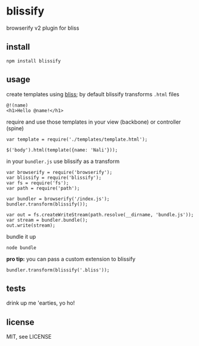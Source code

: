 blissify
========

browserify v2 plugin for bliss


## install

```
npm install blissify
```


## usage

create templates using [bliss](https://github.com/cstivers78/bliss/wiki); by default blissify transforms `.html` files

```
@!(name)
<h1>Hello @name!</h1>
```

require and use those templates in your view (backbone) or controller (spine)

```
var template = require('./templates/template.html');

$('body').html(template({name: 'Nali'}));
```

in your `bundler.js` use blissify as a transform

```
var browserify = require('browserify');
var blissify = require('blissify');
var fs = require('fs');
var path = require('path');

var bundler = browserify('/index.js');
bundler.transform(blissify());

var out = fs.createWriteStream(path.resolve(__dirname, 'bundle.js'));
var stream = bundler.bundle();
out.write(stream);
```

bundle it up

```
node bundle
```

**pro tip:** you can pass a custom extension to blissify

```
bundler.transform(blissify('.bliss'));
```


## tests

drink up me 'earties, yo ho!


## license

MIT, see LICENSE